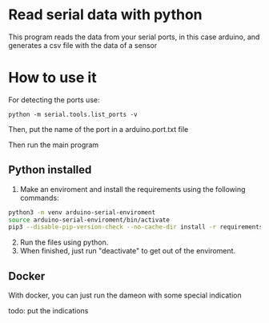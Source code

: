 # Read serial data with python

This program reads the data from your serial ports, in this case arduino, and
generates a csv file with the data of a sensor

# How to use it

For detecting the ports use:

```
python -m serial.tools.list_ports -v
```

Then, put the name of the port in a arduino.port.txt file

Then run the main program

## Python installed

1. Make an enviroment and install the requirements using the following commands:

```bash
python3 -m venv arduino-serial-enviroment
source arduino-serial-enviroment/bin/activate
pip3 --disable-pip-version-check --no-cache-dir install -r requirements.txt
```

2. Run the files using python.
3. When finished, just run "deactivate" to get out of the enviroment.

## Docker

With docker, you can just run the dameon with some special indication

todo: put the indications

